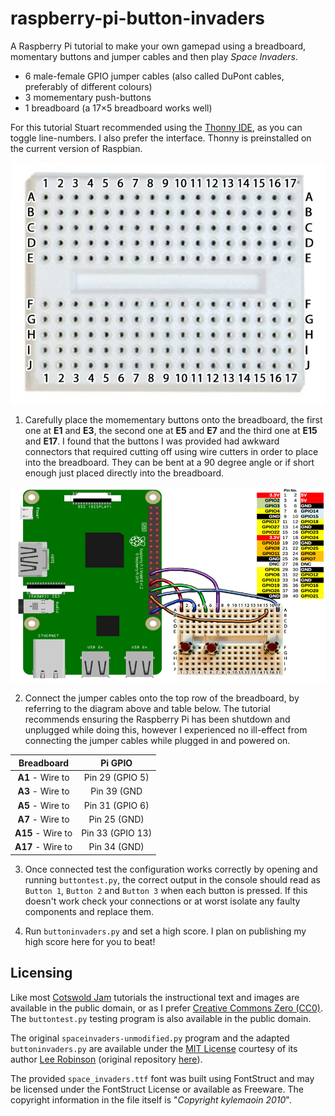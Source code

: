 # raspberry-pi-button-invaders
A Raspberry Pi tutorial to make your own gamepad using a breadboard, momentary buttons and jumper cables and then play *Space Invaders*.

* 6 male-female GPIO jumper cables (also called DuPont cables, preferably of different colours)
* 3 momementary push-buttons
* 1 breadboard (a 17×5 breadboard works well)

For this tutorial Stuart recommended using the [Thonny IDE](http://thonny.org/), as you can toggle line-numbers. I also prefer the interface. Thonny is preinstalled on the current version of Raspbian.

![Breadboard](https://github.com/inferno986return/raspberry-pi-button-invaders/blob/master/images/breadboard.png)

1. Carefully place the momementary buttons onto the breadboard, the first one at **E1** and **E3**, the second one at **E5** and **E7** and the third one at **E15** and **E17**. I found that the buttons I was provided had awkward connectors that required cutting off using wire cutters in order to place into the breadboard. They can be bent at a 90 degree angle or if short enough just placed directly into the breadboard.

![Wiring](https://github.com/inferno986return/raspberry-pi-button-invaders/blob/master/images/wiring.png)

2. Connect the jumper cables onto the top row of the breadboard, by referring to the diagram above and table below. The tutorial recommends ensuring the Raspberry Pi has been shutdown and unplugged while doing this, however I experienced no ill-effect from connecting the jumper cables while plugged in and powered on.

|     Breadboard     |      Pi GPIO     |
|:------------------:|:----------------:|
|  **A1** - Wire to  | Pin 29 (GPIO 5)  |
|  **A3** - Wire to  | Pin 39 (GND      |
|  **A5** - Wire to  | Pin 31 (GPIO 6)  |
|  **A7** - Wire to  | Pin 25 (GND)     |
|  **A15** - Wire to | Pin 33 (GPIO 13) |
|  **A17** - Wire to | Pin 34 (GND)     |

3. Once connected test the configuration works correctly by opening and running `buttontest.py`, the correct output in the console should read as `Button 1`, `Button 2` and `Button 3` when each button is pressed. If this doesn't work check your connections or at worst isolate any faulty components and replace them.

4. Run `buttoninvaders.py` and set a high score. I plan on publishing my high score here for you to beat!

## Licensing
Like most [Cotswold Jam](http://cotswoldjam.org/) tutorials the instructional text and images are available in the public domain, or as I prefer [Creative Commons Zero (CC0)](https://creativecommons.org/publicdomain/zero/1.0/). The `buttontest.py` testing program is also available in the public domain.

The original `spaceinvaders-unmodified.py` program and the adapted `buttoninvaders.py` are available under the [MIT License](https://opensource.org/licenses/MIT) courtesy of its author [Lee Robinson](https://github.com/leerob) (original repository [here](https://github.com/leerob/Space_Invaders)).

The provided `space_invaders.ttf` font was built using FontStruct and may be licensed under the FontStruct License or available as Freeware. The copyright information in the file itself is "*Copyright kylemaoin 2010*".